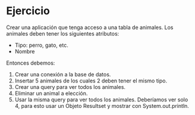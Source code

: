 # Ejercicio
Crear una aplicación que tenga acceso a una tabla de animales. Los animales deben
tener los siguientes atributos:

* Tipo: perro, gato, etc.
* Nombre

Entonces debemos:
1. Crear una conexión a la base de datos.
2. Insertar 5 animales de los cuales 2 deben tener el mismo tipo.
3. Crear una query para ver todos los animales.
4. Eliminar un animal a elección.
5. Usar la misma query para ver todos los animales. Deberíamos ver solo 4, para esto
   usar un Objeto Resultset y mostrar con System.out.println.